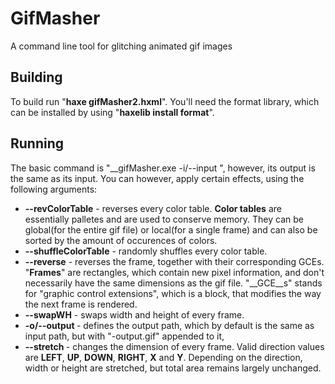 # GifMasher
A command line tool for glitching animated gif images

## Building
To build run "__haxe gifMasher2.hxml__".
You'll need the format library, which can be installed by using "__haxelib install format__".

## Running
The basic command is "__gifMasher.exe -i/--input *<path to input gif>*", however, its output is the same as its input. You can however, apply certain effects, using the following arguments:
* __--revColorTable__ - reverses every color table. __Color tables__ are essentially palletes and are used to conserve memory. They can be global(for the entire gif file) or local(for a single frame) and can also be sorted by the amount of occurences of colors.
* __--shuffleColorTable__ - randomly shuffles every color table.
* __--reverse__ - reverses the frame, together with their corresponding GCEs. "__Frames__" are rectangles, which contain new pixel information, and don't necessarily have the same dimensions as the gif file. "__GCE__s" stands for "graphic control extensions", which is a block, that modifies the way the next frame is rendered.
* __--swapWH__ - swaps width and height of every frame.
* __-o/--output *<output path>*__ - defines the output path, which by default is the same as input path, but with "-output.gif" appended to it,
* __--stretch *<stretch direction>*__ - changes the dimension of every frame. Valid direction values are __LEFT__, __UP__, __DOWN__, __RIGHT__, __X__ and __Y__. Depending on the direction, width or height are stretched, but total area remains largely unchanged.